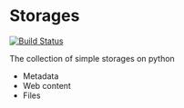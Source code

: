 # Storages

[![Build Status](https://travis-ci.org/ownport/storages.svg)](https://travis-ci.org/ownport/storages)

The collection of simple storages on python

- Metadata
- Web content
- Files

